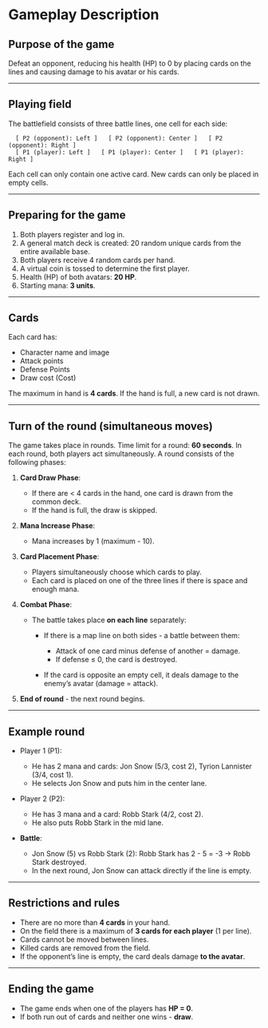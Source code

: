 # Gameplay Description

## Purpose of the game

Defeat an opponent, reducing his health (HP) to 0 by placing cards on the lines and causing damage to his avatar or his cards.

---

## Playing field

The battlefield consists of three battle lines, one cell for each side:

```
  [ P2 (opponent): Left ]   [ P2 (opponent): Center ]   [ P2 (opponent): Right ]
  [ P1 (player): Left ]   [ P1 (player): Center ]   [ P1 (player): Right ]
```

Each cell can only contain one active card. New cards can only be placed in empty cells.

---

## Preparing for the game

1. Both players register and log in.
2. A general match deck is created: 20 random unique cards from the entire available base.
3. Both players receive 4 random cards per hand.
4. A virtual coin is tossed to determine the first player.
5. Health (HP) of both avatars: **20 HP**.
6. Starting mana: **3 units**.

---

## Cards

Each card has:

* Character name and image
* Attack points
* Defense Points
* Draw cost (Cost)

The maximum in hand is **4 cards**. If the hand is full, a new card is not drawn.

---

## Turn of the round (simultaneous moves)

The game takes place in rounds. Time limit for a round: **60 seconds**. In each round, both players act simultaneously. A round consists of the following phases:

1. **Card Draw Phase**:

   * If there are < 4 cards in the hand, one card is drawn from the common deck.
   * If the hand is full, the draw is skipped.

2. **Mana Increase Phase**:

   * Mana increases by 1 (maximum - 10).

3. **Card Placement Phase**:

   * Players simultaneously choose which cards to play.
   * Each card is placed on one of the three lines if there is space and enough mana.

4. **Combat Phase**:

   * The battle takes place **on each line** separately:

     * If there is a map line on both sides - a battle between them:

       * Attack of one card minus defense of another = damage.
       * If defense ≤ 0, the card is destroyed.
     * If the card is opposite an empty cell, it deals damage to the enemy’s avatar (damage = attack).

5. **End of round** - the next round begins.

---

## Example round

* Player 1 (P1):

  * He has 2 mana and cards: Jon Snow (5/3, cost 2), Tyrion Lannister (3/4, cost 1).
  * He selects Jon Snow and puts him in the center lane.

* Player 2 (P2):

  * He has 3 mana and a card: Robb Stark (4/2, cost 2).
  * He also puts Robb Stark in the mid lane.

* **Battle**:

  * Jon Snow (5) vs Robb Stark (2): Robb Stark has 2 - 5 = -3 → Robb Stark destroyed.
  * In the next round, Jon Snow can attack directly if the line is empty.

---

## Restrictions and rules

* There are no more than **4 cards** in your hand.
* On the field there is a maximum of **3 cards for each player** (1 per line).
* Cards cannot be moved between lines.
* Killed cards are removed from the field.
* If the opponent’s line is empty, the card deals damage **to the avatar**.

---

## Ending the game

* The game ends when one of the players has **HP = 0**.
* If both run out of cards and neither one wins - **draw**.